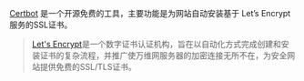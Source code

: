 [Certbot](https://certbot.eff.org/) 是一个开源免费的工具，主要功能是为网站自动安装基于 Let’s Encrypt服务的SSL证书。

> [Let's Encrypt](https://letsencrypt.org/)是一个数字证书认证机构，旨在以自动化方式完成创建和安装证书的复杂流程，并推广使万维网服务器的加密连接无所不在，为安全网站提供免费的SSL/TLS证书。
